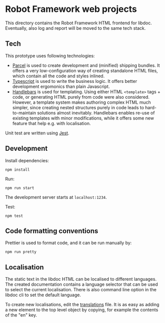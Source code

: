 # Robot Framework web projects

This directory contains the Robot Framework HTML frontend for libdoc. Eventually, also log and report will be moved to the same tech stack.

## Tech

This prototype uses following technologies:

- [Parcel](https://parceljs.org) is used to create development and (minified) shipping bundles. It offers a very low-configuration way of creating standalone HTML files, which contain all the code and styles inlined.
- [Typescript](https://www.typescriptlang.org) is used to write the business logic. It offers better development ergomonics than plain Javascript.
- [Handlebars](https://handlebarsjs.com) is used for templating. Using either HTML `<template>` tags + code, or generating HTML purely from code were also considered. However, a template system makes authoring complex HTML much simpler, since creating nested structures purely in code leads to hard-to-maintain solutions almost inevitably. Handlebars enables re-use of existing templates with minor modifications, while it offers some new feature that help e.g. with localisation.

Unit test are written using [Jest](https://jestjs.io).

## Development

Install dependencies:

    npm install

Run:

    npm run start

The development server starts at `localhost:1234`.

Test:

    npm test

## Code formatting conventions

Prettier is used to format code, and it can be run manually by:

    npm run pretty

## Localisation

The static text in the libdoc HTML can be localised to different languages. The created documentation contains
a language selector that can be used to select the current localisation. There is also command line option in
the libdoc cli to set the default language.

To create new localisations, edit the [translations](https://github.com/robotframework/robotframework/blob/master/src/web/libdoc/i18n/translations.json) file.
It is as easy as adding a new element to the top level object by copying, for example the contents of the "en" key.
